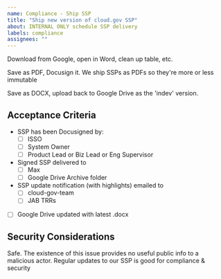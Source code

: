 ```yaml
---
name: Compliance - Ship SSP
title: "Ship new version of cloud.gov SSP"
about: INTERNAL ONLY schedule SSP delivery
labels: compliance
assignees: ""
---
```


Download from Google, open in Word, clean up table, etc.

Save as PDF, Docusign it. We ship SSPs as PDFs so they're more or less immutable

Save as DOCX, upload back to Google Drive as the 'indev' version.

## Acceptance Criteria

* SSP has been Docusigned by:
  * [ ] ISSO
  * [ ] System Owner
  * [ ] Product Lead or Biz Lead or Eng Supervisor
* Signed SSP delivered to
  * [ ] Max
  * [ ] Google Drive Archive folder
* SSP update notification (with highlights) emailed to
  * [ ] cloud-gov-team
  * [ ] JAB TRRs
* [ ] Google Drive updated with latest .docx
  

## Security Considerations

Safe. The existence of this issue provides no useful public info to a malicious actor. Regular 
updates to our SSP is good for compliance & security

